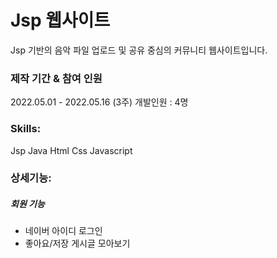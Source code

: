 # Jsp 웹사이트
Jsp 기반의 음악 파일 업로드 및 공유 중심의 커뮤니티 웹사이트입니다.  

### 제작 기간 & 참여 인원
2022.05.01 - 2022.05.16 (3주)
개발인원 : 4명


### Skills:
Jsp Java
Html Css Javascript 
  
### 상세기능:  
##### 회원 기능
- 네이버 아이디 로그인
- 좋아요/저장 게시글 모아보기

<!--


2. Demo 링크
(추가요망)



5. ERD(필요할 경우)

6. 핵심 기능 : 코드로 보여주거나, 코드 링크


7. **트러블슈팅 경험(중요!)** / 자랑하고 싶은 코드


-->
